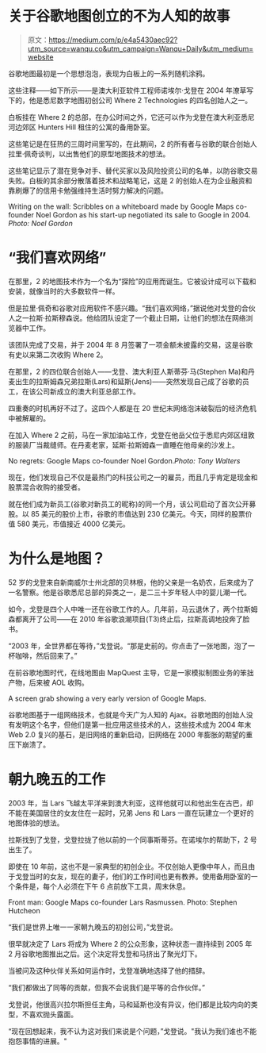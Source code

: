 # 关于谷歌地图创立的不为人知的故事

> 原文：<https://medium.com/p/e4a5430aec92?utm_source=wanqu.co&utm_campaign=Wanqu+Daily&utm_medium=website>

谷歌地图最初是一个思想泡泡，表现为白板上的一系列随机涂鸦。

这些注释——如下所示——是澳大利亚软件工程师诺埃尔·戈登在 2004 年潦草写下的，他是悉尼数字地图初创公司 Where 2 Technologies 的四名创始人之一。

白板挂在 Where 2 的总部，在办公时间之外，它还可以作为戈登在澳大利亚悉尼河边郊区 Hunters Hill 租住的公寓的备用卧室。

这些笔记是在狂热的三周时间里写的，在此期间，2 的所有者与谷歌的联合创始人拉里·佩奇谈判，以出售他们的原型地图技术的想法。

这些笔记显示了潜在竞争对手、替代买家以及风险投资公司的名单，以防谷歌交易失败。白板的其余部分散落着技术和战略笔记，这是 2 的创始人在为企业融资和靠刷爆了的信用卡勉强维持生活时努力解决的问题。



Writing on the wall: Scribbles on a whiteboard made by Google Maps co-founder Noel Gordon as his start-up negotiated its sale to Google in 2004\. *Photo: Noel Gordon*



# “我们喜欢网络”

在那里，2 的地图技术作为一个名为“探险”的应用而诞生。它被设计成可以下载和安装，就像当时的大多数软件一样。

但是拉里·佩奇和谷歌对应用软件不感兴趣。“我们喜欢网络，”据说他对戈登的合伙人之一拉斯·拉斯穆森说。他给团队设定了一个截止日期，让他们的想法在网络浏览器中工作。

该团队完成了交易，并于 2004 年 8 月签署了一项金额未披露的交易，这是谷歌有史以来第二次收购 Where 2。

在那里，2 的四位联合创始人——戈登、澳大利亚人斯蒂芬·马(Stephen Ma)和丹麦出生的拉斯姆森兄弟拉斯(Lars)和延斯(Jens)——突然发现自己成了谷歌的员工，在该公司新成立的澳大利亚总部工作。

四重奏的时机再好不过了。这四个人都是在 20 世纪末网络泡沫破裂后的经济危机中被解雇的。

在加入 Where 2 之前，马在一家加油站工作，戈登在他岳父位于悉尼内郊区纽敦的服装厂当裁缝师。在丹麦老家，延斯·拉斯姆森一直睡在他母亲的沙发上。



No regrets: Google Maps co-founder Noel Gordon.*Photo: Tony Walters*



现在，他们发现自己不仅是最热门的科技公司之一的雇员，而且几乎肯定是现金和股票混合收购的接受者。

就在他们成为新员工(谷歌对新员工的昵称)的同一个月，该公司启动了首次公开募股。以 85 美元的股价上市，谷歌的市值达到 230 亿美元。今天，同样的股票价值 580 美元，市值接近 4000 亿美元。

# 为什么是地图？

52 岁的戈登来自新南威尔士州北部的贝林根，他的父亲是一名奶农，后来成为了一名警察。他是谷歌悉尼总部的异类之一，是二三十岁年轻人中的婴儿潮一代。

如今，戈登是四个人中唯一还在谷歌工作的人。几年前，马云退休了，两个拉斯姆森都离开了公司——在 2010 年谷歌浪潮项目(T3)终止后，拉斯高调地投奔了脸书。

“2003 年，全世界都在等待，”戈登说。“那是史前的。你点击了一张地图，泡了一杯咖啡，然后回来了。”

在前谷歌地图时代，在线地图由 MapQuest 主导，它是一家模拟制图业务的笨拙产物，后来被 AOL 收购。



A screen grab showing a very early version of Google Maps.



谷歌地图基于一组网络技术，也就是今天广为人知的 Ajax。谷歌地图的创始人没有发明这个名字，但他们是第一批应用这些技术的人，这些技术成为 2004 年末 Web 2.0 复兴的基石，是旧网络的重新启动，旧网络在 2000 年膨胀的期望的重压下崩溃了。

# 朝九晚五的工作

2003 年，当 Lars 飞越太平洋来到澳大利亚，这样他就可以和他出生在古巴，却不能在美国居住的女友住在一起时，兄弟 Jens 和 Lars 一直在玩建立一个更好的地图体验的想法。

拉斯找到了戈登，戈登拉拢了他以前的一个同事斯蒂芬。在诺埃尔的帮助下，2 号出生了。

即使在 10 年前，这也不是一家典型的初创企业。不仅创始人更像中年人，而且由于戈登当时的女友，现在的妻子，他们的工作时间也更有教养。使用备用卧室的一个条件是，每个人必须在下午 6 点前放下工具，周末休息。



Front man: Google Maps co-founder Lars Rasmussen. Photo: Stephen Hutcheon



“我们是世界上唯一一家朝九晚五的初创公司，”戈登说。

很早就决定了 Lars 将成为 Where 2 的公众形象，这种状态一直持续到 2005 年 2 月谷歌地图推出之后。这个决定将戈登和马挤出了聚光灯下。

当被问及这种伙伴关系如何运作时，戈登准确地选择了他的措辞。

“我们都做出了同等的贡献，但我不会说我们是平等的合作伙伴。”

戈登说，他很高兴拉尔斯担任主角，马和延斯也没有异议，他们都是比较内向的类型，不喜欢抛头露面。

“现在回想起来，我不认为这对我们来说是个问题，”戈登说。"我认为我们谁也不能抱怨事情的进展。"